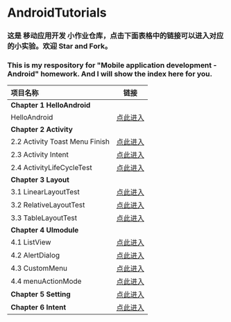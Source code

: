 # AndroidTutorials

### 这是 移动应用开发 小作业仓库，点击下面表格中的链接可以进入对应的小实验。欢迎 Star and Fork。
### This is my respository for "Mobile application development - Android" homework. And I will show the index here for you.


| 项目名称                       |                             链接                             |
| :----------------------------- | :----------------------------------------------------------: |
| **Chapter 1  HelloAndroid**    |                                                              |
| HelloAndroid                   | [点此进入](https://github.com/Tochase/AndroidTutorials/tree/master/1.HelloAndroid) |
| **Chapter 2  Activity**        |                                                              |
| 2.2 Activity Toast Menu Finish | [点此进入](https://github.com/Tochase/AndroidTutorials/tree/master/2.Activity/2.2%20%20Activity%20Toast%20Menu%20Finish) |
| 2.3 Activity Intent            | [点此进入](https://github.com/Tochase/AndroidTutorials/tree/master/2.Activity/2.3%20%20Activity%20Intent) |
| 2.4 ActivityLifeCycleTest      | [点此进入](https://github.com/Tochase/AndroidTutorials/tree/master/2.Activity/2.4%20%20ActivityLifeCycleTest) |
| **Chapter 3  Layout**          |                                                              |
| 3.1 LinearLayoutTest           | [点此进入](https://github.com/Tochase/AndroidTutorials/tree/master/3.Layout/3.1%20LinearLayoutTest) |
| 3.2 RelativeLayoutTest         | [点此进入](https://github.com/Tochase/AndroidTutorials/tree/master/3.Layout/3.2%20RelativeLayoutTest) |
| 3.3 TableLayoutTest            | [点此进入](https://github.com/Tochase/AndroidTutorials/tree/master/3.Layout/3.3%20TableLayoutTest) |
| **Chapter 4  UImodule**        |                                                              |
| 4.1 ListView                   | [点此进入](https://github.com/Tochase/AndroidTutorials/tree/master/4.UImodule/ListView) |
| 4.2 AlertDialog                | [点此进入](https://github.com/Tochase/AndroidTutorials/tree/master/4.UImodule/AlertDialog) |
| 4.3 CustomMenu                 | [点此进入](https://github.com/Tochase/AndroidTutorials/tree/master/4.UImodule/CustomMenu) |
| 4.4 menuActionMode             | [点此进入](https://github.com/Tochase/AndroidTutorials/tree/master/4.UImodule/menuActionMode) |
| **Chapter 5  Setting**         | [点此进入](https://github.com/Tochase/AndroidTutorials/tree/master/5.Setting) |
| **Chapter 6  Intent**          | [点此进入](https://github.com/Tochase/AndroidTutorials/tree/master/6.Intent) |

